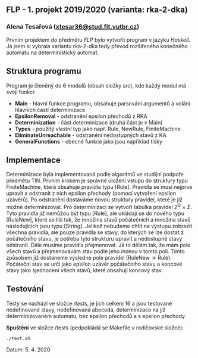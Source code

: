 
## FLP - 1. projekt 2019/2020 (varianta: rka-2-dka)
###  Alena Tesařová (xtesar36@stud.fit.vutbr.cz)

Prvním projektem do předmětu *FLP* bylo vytvořit program v jazyku *Haskell*. Já jsem si vybrala variantu rka-2-dka tedy převod rozšířeného konečného automatu na deterministický automat.

## Struktura programu
Program je členěný do 6 modulů (obsah složky src), kde každý modul má svoji funkci:

 - **Main** - hlavní funkce programu, obsahuje parsování argumentů a volání hlavních částí determinizace
 - **EpsilonRemoval** - odstranění epsilon přechodů z RKA
 - **Determinization** - část determinizace (druhá část je v Main)
 - **Types** - použitý vlastní typ jako např. Rule, NewRule, FiniteMachine
 - **EliminateUnreachable** - odstranění nedostupných stavů z KA
 - **GeneralFunctions** - obecné funkce jako jsou například tisky

## Implementace
Determinizace byla implementovaná podle algoritmů ve studijní podpoře předmětu TIN.
Prvním krokem je správné uložení vstupu do struktury typu FiniteMachine, která obsahuje pravidla typu [Rule]. Pravidla se musí nejprve upravit a odstranit z nich epsilon přechody (pomocí vytvoření epsilon uzávěrů). Po odstranění dostáváme novou struktury pravidel, které je již možné determinizovat. Pro determinizaci se vytvoří tabulka pravidel 2<sup>Q</sup> $\times$  $\Sigma$. Tyto pravidla již nemůžou být typu [Rule], ale ukládají se do nového typu [RuleNew], které se liší tak, že množina stavů počátečních a množina stavů následujících jsou typu [String]. Jelikož nebudeme chtít na výstupu zobrazit všechna pravidla, ale pouze pravidla se stavy, do kterých se lze dostat z počátečního stavu, je potřeba tyto strukturu upravit a nedostupné stavy odstranit. Dále musíme pravidla přejmenovat. Já to dělám tak, že mám pole všech stavů a přejmenovávám stav podle jeho indexu v tomto poli. Tímto způsobem již dostaneme výsledné pole pravidel (RuleNew -> Rule). Počáteční stav se určí jako epsilon uzávěr počátečního stavu a koncové stavy jako sjednocení všech stavů, které obsahují koncový stav.

## Testování
Testy se nachází ve složce */tests*, je jich celkem 16 a jsou testované nedefinované stavy, nedefinovaná abeceda, determinizace na již determinizovaném automatu, bez epsilon přechodů a s epsilon přechody.

**Spuštění** ve složce /tests (pedpokládá se Makefile v rodičovské složce):

    ./test.sh

Datum: 5. 4. 2020
